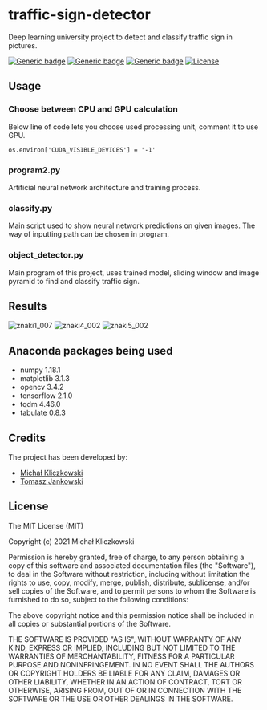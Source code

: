 # traffic-sign-detector
Deep learning university project to detect and classify traffic sign in pictures.

[![Generic badge](https://img.shields.io/badge/python-3.7.7-blue.svg)](https://shields.io/)   [![Generic badge](https://img.shields.io/badge/anaconda-2019.10-green.svg)](https://shields.io/)   [![Generic badge](https://img.shields.io/badge/tensorflow-2.1.0-red.svg)](https://shields.io/)
[![License](http://img.shields.io/:license-mit-blue.svg?style=flat-square)](http://badges.mit-license.org)

## Usage

### Choose between CPU and GPU calculation
Below line of code lets you choose used processing unit, comment it to use GPU.
```
os.environ['CUDA_VISIBLE_DEVICES'] = '-1'
```

### program2.py
Artificial neural network architecture and training process.

### classify.py
Main script used to show neural network predictions on given images. The way of inputting path can be chosen in program.

### object_detector.py
Main program of this project, uses trained model, sliding window and image pyramid to find and classify traffic sign.

## Results
![znaki1_007](https://user-images.githubusercontent.com/49961031/110140990-f9a7e200-7dd4-11eb-875a-e02ae2925d74.jpg)
![znaki4_002](https://user-images.githubusercontent.com/49961031/110141036-07f5fe00-7dd5-11eb-94b0-13c8d261e6d0.jpg)
![znaki5_002](https://user-images.githubusercontent.com/49961031/110141042-09272b00-7dd5-11eb-83ec-4daaa0479e63.jpg)

## Anaconda packages being used
* numpy 1.18.1
* matplotlib 3.1.3
* opencv 3.4.2
* tensorflow 2.1.0
* tqdm 4.46.0
* tabulate 0.8.3

## Credits
The project has been developed by:
- [Michał Kliczkowski](https://github.com/michal090497)
- [Tomasz Jankowski](https://github.com/tomasz-jankowski)

## License
 
The MIT License (MIT)

Copyright (c) 2021 Michał Kliczkowski

Permission is hereby granted, free of charge, to any person obtaining a copy of this software and associated documentation files (the "Software"), to deal in the Software without restriction, including without limitation the rights to use, copy, modify, merge, publish, distribute, sublicense, and/or sell copies of the Software, and to permit persons to whom the Software is furnished to do so, subject to the following conditions:

The above copyright notice and this permission notice shall be included in all copies or substantial portions of the Software.

THE SOFTWARE IS PROVIDED "AS IS", WITHOUT WARRANTY OF ANY KIND, EXPRESS OR IMPLIED, INCLUDING BUT NOT LIMITED TO THE WARRANTIES OF MERCHANTABILITY, FITNESS FOR A PARTICULAR PURPOSE AND NONINFRINGEMENT. IN NO EVENT SHALL THE AUTHORS OR COPYRIGHT HOLDERS BE LIABLE FOR ANY CLAIM, DAMAGES OR OTHER LIABILITY, WHETHER IN AN ACTION OF CONTRACT, TORT OR OTHERWISE, ARISING FROM, OUT OF OR IN CONNECTION WITH THE SOFTWARE OR THE USE OR OTHER DEALINGS IN THE SOFTWARE.
